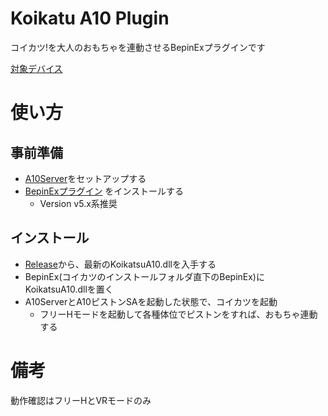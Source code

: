 # Koikatu A10 Plugin

コイカツ!を大人のおもちゃを連動させるBepinExプラグインです

[対象デバイス](https://iostindex.com/?filter0ButtplugSupport=7)

# 使い方

## 事前準備

- [A10Server](https://github.com/amateras977/A10Server)をセットアップする
- [BepinExプラグイン](https://github.com/BepInEx/BepInEx/wiki/Installation_jp) をインストールする
  - Version v5.x系推奨

## インストール

- [Release](https://github.com/amateras977/KoikatsuA10/releases)から、最新のKoikatsuA10.dllを入手する
- BepinEx(コイカツのインストールフォルダ直下のBepinEx)にKoikatsuA10.dllを置く
- A10ServerとA10ピストンSAを起動した状態で、コイカツを起動
  - フリーHモードを起動して各種体位でピストンをすれば、おもちゃ連動する

# 備考

動作確認はフリーHとVRモードのみ



